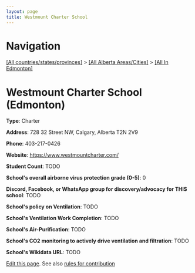 ```yaml
---
layout: page
title: Westmount Charter School
---
```

# Navigation

[[All countries/states/provinces]](../../..) > [[All Alberta Areas/Cities]](../..) > [[All In Edmonton]](..)

# Westmount Charter School (Edmonton)

**Type**: Charter

**Address**: 728 32 Street NW, Calgary, Alberta T2N 2V9

**Phone**: 403-217-0426

**Website**: <https://www.westmountcharter.com/>

**Student Count**: TODO

**School's overall airborne virus protection grade (0-5)**: 0

**Discord, Facebook, or WhatsApp group for discovery/advocacy for THIS school**: TODO

**School's policy on Ventilation**: TODO

**School's Ventilation Work Completion**: TODO

**School's Air-Purification**: TODO

**School's CO2 monitoring to actively drive ventilation and filtration**: TODO

**School's Wikidata URL**: TODO


[Edit this page](https://github.com/ventilate-schools/AB/edit/main/./Edmonton/Westmount_Charter_School.md). See also [rules for contribution](../../../contribution-rules/)